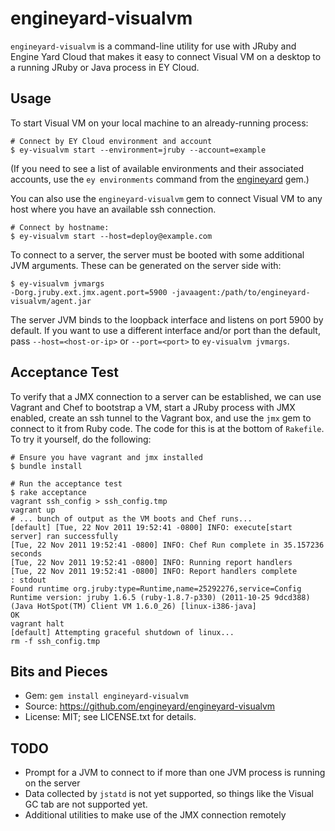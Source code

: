 # engineyard-visualvm

`engineyard-visualvm` is a command-line utility for use with JRuby and
Engine Yard Cloud that makes it easy to connect Visual VM on a desktop
to a running JRuby or Java process in EY Cloud.

## Usage

To start Visual VM on your local machine to an already-running process:

    # Connect by EY Cloud environment and account
    $ ey-visualvm start --environment=jruby --account=example

(If you need to see a list of available environments and their
associated accounts, use the `ey environments` command from the
[engineyard](/engineyard/engineyard) gem.)

You can also use the `engineyard-visualvm` gem to connect Visual VM to
any host where you have an available ssh connection.

    # Connect by hostname:
    $ ey-visualvm start --host=deploy@example.com      

To connect to a server, the server must be booted with some additional
JVM arguments. These can be generated on the server side with:

    $ ey-visualvm jvmargs
    -Dorg.jruby.ext.jmx.agent.port=5900 -javaagent:/path/to/engineyard-visualvm/agent.jar

The server JVM binds to the loopback interface and listens on port
5900 by default. If you want to use a different interface and/or port
than the default, pass `--host=<host-or-ip>` or `--port=<port>` to
`ey-visualvm jvmargs`.

## Acceptance Test

To verify that a JMX connection to a server can be established, we can
use Vagrant and Chef to bootstrap a VM, start a JRuby process with JMX
enabled, create an ssh tunnel to the Vagrant box, and use the `jmx`
gem to connect to it from Ruby code. The code for this is at the
bottom of `Rakefile`. To try it yourself, do the following:

    # Ensure you have vagrant and jmx installed
    $ bundle install

    # Run the acceptance test
    $ rake acceptance
    vagrant ssh_config > ssh_config.tmp
    vagrant up
    # ... bunch of output as the VM boots and Chef runs...
    [default] [Tue, 22 Nov 2011 19:52:41 -0800] INFO: execute[start server] ran successfully
    [Tue, 22 Nov 2011 19:52:41 -0800] INFO: Chef Run complete in 35.157236 seconds
    [Tue, 22 Nov 2011 19:52:41 -0800] INFO: Running report handlers
    [Tue, 22 Nov 2011 19:52:41 -0800] INFO: Report handlers complete
    : stdout
    Found runtime org.jruby:type=Runtime,name=25292276,service=Config
    Runtime version: jruby 1.6.5 (ruby-1.8.7-p330) (2011-10-25 9dcd388) (Java HotSpot(TM) Client VM 1.6.0_26) [linux-i386-java]
    OK
    vagrant halt
    [default] Attempting graceful shutdown of linux...
    rm -f ssh_config.tmp

## Bits and Pieces

- Gem: `gem install engineyard-visualvm`
- Source: https://github.com/engineyard/engineyard-visualvm
- License: MIT; see LICENSE.txt for details.

## TODO

- Prompt for a JVM to connect to if more than one JVM process is
  running on the server
- Data collected by `jstatd` is not yet supported, so things like the
  Visual GC tab are not supported yet.
- Additional utilities to make use of the JMX connection remotely
